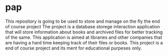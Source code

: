 # pap
This repository is going to be used to store and manage on the fly the end of course project
The project is a database storege interaction application that will store information about books and archived files for better tracking of the same. This application is aimed at libraries and other companies that are having a hard time keeping track of their files or books. This project is a end of course project and its ment for educational purpeses only.
